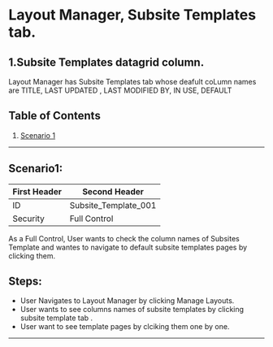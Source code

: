 ﻿# Layout Manager, Subsite Templates tab.
## 1.Subsite Templates datagrid column.
Layout Manager has Subsite Templates tab whose deafult coLumn names are TITLE, LAST UPDATED , LAST MODIFIED BY, IN USE, DEFAULT
## Table of Contents
1. [Scenario 1](#Scenario1)

___

## Scenario1: <a name="scenario-1"></a>
First Header | Second Header
------------ | -------------
ID | Subsite_Template_001
Security | Full Control

As a Full Control, User wants to check the column names of Subsites Template and wantes to navigate to default subsite templates pages by clicking them.


## Steps: 
*	User Navigates to Layout Manager by clicking Manage Layouts.
*   User wants to see columns names of subsite templates by clicking subsite template tab .
*   User want to see template pages by clciking them one by one.
___
